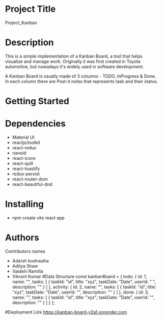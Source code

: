 # Project Title
Project_Kanban
# Description
This is a simple implementation of a Kanban Board, a tool that helps visualize and manage work. Originally it was first created in Toyota automotive, but nowadays it's widely used in software development.

A Kanban Board is usually made of 3 columns - TODO, InProgress & Done. In each column there are Post-it notes that represents task and their status.
# Getting Started
# Dependencies
* Material UI
* reactjs/toolkit
* react-redux
* nanoid
* react-icons
* react-quill
* react-toastify
* redux-persist
* react-router-dom
* react-beautiful-dnd
# Installing
* npm create vite react app 
# Authors
Contributors names
* Adarsh kushwaha
* Aditya Shaw
* Vaidehi Ramilla
* Vikrant Kumar
#Data Structure 
const kanbanBoard = {
  todo: {
    id: 1,
    name: "",
    tasks: [
      {
        taskId: "id",
        title: "xyz",
        taskDate: "Date",
        userId: " ",
        description: ""
      }
    ]
  },
  activity: {
    id: 2,
    name: "",
    tasks: [
      {
        taskId: "id",
        title: "xyz",
        taskDate: "Date",
        userId: "",
        description: ""
      }
    ]
  },
  done: {
    id: 3,
    name: "",
    tasks: [
      {
        taskId: "id",
        title: "xyz",
        taskDate: "Date",
        userId: "",
        description: ""
      }
    ]
  }
};

#Deployment Link 
https://kanban-board-y2a1.onrender.com


